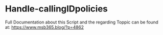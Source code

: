 # Handle-callingIDpolicies

Full Documentation about this Script and the regarding Toppic can be found at:
https://www.msb365.blog/?p=4862
